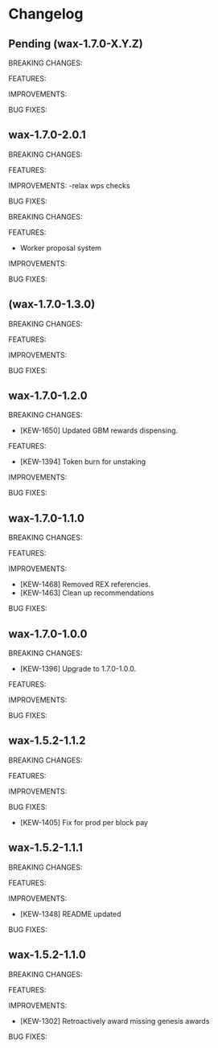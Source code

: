 # Changelog

## Pending (wax-1.7.0-X.Y.Z)

BREAKING CHANGES:

FEATURES:

IMPROVEMENTS:

BUG FIXES:

## wax-1.7.0-2.0.1

BREAKING CHANGES:

FEATURES:

IMPROVEMENTS:
-relax wps checks

BUG FIXES:

BREAKING CHANGES:

FEATURES:
- Worker proposal system

IMPROVEMENTS:

BUG FIXES:

## (wax-1.7.0-1.3.0)

BREAKING CHANGES:

FEATURES:

IMPROVEMENTS:

BUG FIXES:

## wax-1.7.0-1.2.0

BREAKING CHANGES:
- [KEW-1650] Updated GBM rewards dispensing.

FEATURES:
- [KEW-1394] Token burn for unstaking

IMPROVEMENTS:

BUG FIXES:

## wax-1.7.0-1.1.0

BREAKING CHANGES:

FEATURES:

IMPROVEMENTS:
- [KEW-1468] Removed REX referencies.
- [KEW-1463] Clean up recommendations

BUG FIXES:

## wax-1.7.0-1.0.0

BREAKING CHANGES:
- [KEW-1396] Upgrade to 1.7.0-1.0.0.

FEATURES:

IMPROVEMENTS:

BUG FIXES:

## wax-1.5.2-1.1.2

BREAKING CHANGES:

FEATURES:

IMPROVEMENTS:

BUG FIXES:
- [KEW-1405] Fix for prod per block pay

## wax-1.5.2-1.1.1

BREAKING CHANGES:

FEATURES:

IMPROVEMENTS:
- [KEW-1348] README updated

BUG FIXES:

## wax-1.5.2-1.1.0

BREAKING CHANGES:

FEATURES:

IMPROVEMENTS:
- [KEW-1302] Retroactively award missing genesis awards

BUG FIXES:
